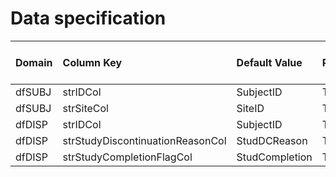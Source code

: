 # Data specification

|**Domain** |**Column Key**                   |**Default Value** |**Required?** |**Accept NA/Empty Values?** |**Require Unique Values?** |
|:----------|:--------------------------------|:-----------------|:-------------|:---------------------------|:--------------------------|
|dfSUBJ     |strIDCol                         |SubjectID         |TRUE          |FALSE                       |TRUE                       |
|dfSUBJ     |strSiteCol                       |SiteID            |TRUE          |FALSE                       |FALSE                      |
|dfDISP     |strIDCol                         |SubjectID         |TRUE          |FALSE                       |FALSE                      |
|dfDISP     |strStudyDiscontinuationReasonCol |StudDCReason      |TRUE          |TRUE                        |FALSE                      |
|dfDISP     |strStudyCompletionFlagCol        |StudCompletion    |TRUE          |TRUE                        |FALSE                      |
